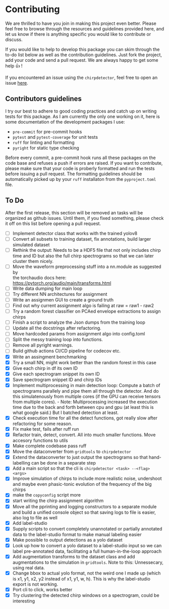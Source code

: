 # Contributing

We are thrilled to have you join in making this project even better. Please
feel free to browse through the resources and guidelines provided here, and let
us know if there is anything specific you would like to contribute or discuss.

If you would like to help to develop this package you can skim through the
to-do list below as well as the contribution guidelines. Just fork the project,
add your code and send a pull request. We are always happy to get some help
:thumbsup: !

If you encountered an issue using the `chirpdetector`, feel free to open an
issue [here](https://github.com/weygoldt/chirpdetector/issues).

## Contributors guidelines

I try our best to adhere to good coding practices and catch up on writing tests
for this package. As I am currently the only one working on it, here is some
documentation of the development packages I use:

- `pre-commit` for pre-commit hooks
- `pytest` and `pytest-coverage` for unit tests
- `ruff` for linting and formatting
- `pyright` for static type checking

Before every commit, a pre-commit hook runs all these packages on the code base
and refuses a push if errors are raised. If you want to contribute, please make
sure that your code is proberly formatted and run the tests before issuing a
pull request. The formatting guidelines should be automatically picked up by
your `ruff` installaton from the `pyproject.toml` file.

## To Do

After the first release, this section will be removed an tasks will be
organized as github issues. Until them, if you fixed something, please check it
off on this list before opening a pull request.

- [ ] Implement detector class that works with the trained yolov8
- [ ] Convert all subsets to training dataset, fix annotations, build larger simulated dataset
- [ ] Rethink the output: Needs to be a HDF5 file that not only includes 
      chirp time and ID but also the full chirp spectrograms so that 
      we can later cluster them nicely.
- [ ] Move the waveform preprocessing stuff into a nn.module as suggested by  
  the torchaudio docs here: https://pytorch.org/audio/main/transforms.html
- [ ] Write data dumping for main loop
- [ ] Try different NN architectures for assignment
- [ ] Write an assignmen GUI to create a ground truth
- [ ] Find out why current assignment algo is failing at raw = raw1 - raw2
- [ ] Try a random forest classifier on PCAed envelope extractions to assign
  chirps
- [ ] Finish a script to analyze the Json dumps from the training loop
- [ ] Update all the docstrings after refactoring.
- [ ] Move hardcoded params from assignment algo into config.toml
- [ ] Split the messy training loop into functions.
- [ ] Remove all pyright warnings.
- [ ] Build github actions CI/CD pipeline for codecov etc.
- [x] Write an assingment benchmarking
- [x] Try a small NN, might work better than the random forest in this case
- [x] Give each chirp in df its own ID
- [x] Give each spectrogram snippet its own ID
- [x] Save spectrogram snippet ID and chirp IDs
- [x] Implement multiprocessing in main detection loop: Compute a batch of
  spectrograms parallely and pipe them all through the detector. And do this
  simulatenously from multiple cores (if the GPU can receive tensors from
  multiple cores). - Note: Multiprocessing increased the execution time due to
  the back and forth between cpu and gpu (at least this is what google said.)
  But I batched detection at least.
- [x] Check execution time for all the detect functions, got really slow after
  refactoring for some reason.
- [x] Fix make test, fails after ruff run
- [x] Refactor train, detect, convert. All into much smaller functions. Move
  accesory functions to utils
- [x] Make complete codebase pass ruff
- [x] Move the dataconverter from `gridtools` to `chirpdetector`
- [x] Extend the dataconverter to just output the spectrograms so that
  hand-labelling can be done in a separate step
- [x] Add a main script so that the cli is `chirpdetector <task> --<flag>
  <args>`
- [x] Improve simulation of chirps to include more realistic noise, undershoot
  and maybe even phasic-tonic evolution of the frequency of the big chirps
- [x] make the `copyconfig` script more
- [x] start writing the chirp assignment algorithm
- [x] Move all the pprinting and logging constructors to a separate module and
  build a unified console object so that saving logs to file is easier, also
  log to file as well
- [x] Add label-studio
- [x] Supply scripts to convert completely unannotated or partially annotated
  data to the label-studio format to make manual labeling easier
- [x] Make possible to output detections as a yolo dataset
- [x] Look up how to convert a yolo dataset to a label-studio input so we can
  label pre-annotated data, facilitating a full human-in-the-loop approach
- [x] Add augmentation transforms to the dataset class and add augmentations to
  the simulation in `gridtools`. Note to this: Unnessecary, using real data.
- [x] Change bbox to actual yolo format, not the weird one I made up (which is
  x1, y1, x2, y2 instead of x1, y1, w, h). This is why the label-studio export
  is not working.
- [x] Port cli to click, works better
- [x] Try clustering the detected chirp windows on a spectrogram, could be
  interesting
